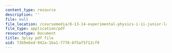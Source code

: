 ```yaml
---
content_type: resource
description: ''
file: null
file_location: /coursemedia/8-13-14-experimental-physics-i-ii-junior-lab-fall-2016-spring-2017/73b9e6ed942a1ba177706f5af5f12cf9_zHcHGFvd7Vw.pdf
file_type: application/pdf
resourcetype: Document
title: 3play pdf file
uid: 73b9e6ed-942a-1ba1-7770-6f5af5f12cf9
---
```

